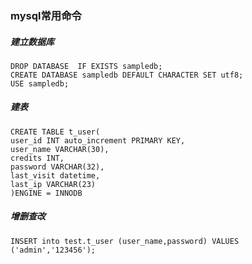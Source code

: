 ### mysql常用命令



##### 建立数据库

```mysql
DROP DATABASE  IF EXISTS sampledb;
CREATE DATABASE sampledb DEFAULT CHARACTER SET utf8;
USE sampledb;
```



##### 建表

```mysql
CREATE TABLE t_user(
user_id INT auto_increment PRIMARY KEY,
user_name VARCHAR(30),
credits INT,
password VARCHAR(32),
last_visit datetime,
last_ip VARCHAR(23)
)ENGINE = INNODB
```



##### 增删查改

````mysql
INSERT into test.t_user (user_name,password) VALUES ('admin','123456');

````

